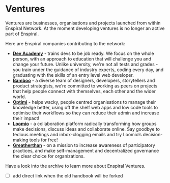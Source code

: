 # Ventures

Ventures are businesses, organisations and projects launched from within Enspiral Network. At the moment developing ventures is no longer an active part of Enspiral.

Here are Enspiral companies contributing to the network:

- [**Dev Academy**](https://www.devacademy.co.nz/) - trains devs to be job ready. We focus on the whole person, with an approach to education that will challenge you and change your future. Unlike university, we're not all tests and grades - you train under the guidance of industry experts, coding every day, and graduating with the skills of an entry level web developer.
- [**Bamboo**](https://www.bamboocreative.nz/) - a diverse team of designers, developers, storytellers and product strategists, we’re committed to working as peers on projects that help people connect with themselves, each other and the wider world.
- [**Optimi**](https://www.optimi.co.nz/) - helps wacky, people centred organisations to manage their knowledge better, using off the shelf web apps and low code tools to optimise their workflows so they can reduce their admin and increase their impact!
- [**Loomio**](https://www.loomio.com/) - a collaboration platform radically transforming how groups make decisions, discuss ideas and collaborate online. Say goodbye to tedious meetings and inbox-clogging emails and try Loomio’s decision-making tools for free!
- [**Greatherthan**](https://www.greaterthan.works/) - on a mission to increase awareness of participatory practices, and make self-management and decentralized governance the clear choice for organizations.

Have a look into the archive to learn more about Enspiral Ventures.

- [ ] add direct link when the old handbook will be forked